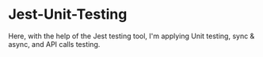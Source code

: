# Jest-Unit-Testing
Here, with the help of the Jest testing tool, I'm applying Unit testing, sync &amp; async, and API calls testing. 
